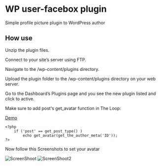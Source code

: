 WP user-facebox plugin
============

Simple profile picture plugin to WordPress author 

## How use  
Unzip the plugin files.

Connect to your site’s server using FTP.

Navigate to the /wp-content/plugins directory.

Upload the plugin folder to the /wp-content/plugins directory on your web server.

Go to the Dashboard’s Plugins page and you see the new plugin listed and click to active.

Make sure to add post's get_avatar function in The Loop:  

<a href="http://onepassionate.com/">Demo</a> 

```
<?php 
	if ('post' == get_post_type() )
		echo get_avatar(get_the_author_meta('ID'));
?>
```
Now follow this Screenshots to set your avatar

![ScreenShoot](http://medesko.com/facebox.png)
![ScreenShoot2](http://medesko.com/facebox_upload.png)


